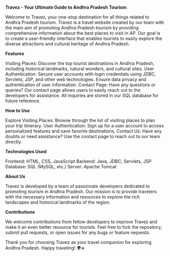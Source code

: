 **Travez - Your Ultimate Guide to Andhra Pradesh Tourism**

Welcome to Travez, your one-stop destination for all things related to Andhra Pradesh tourism. Travez is a travel website created by our team with the main aim of promoting Andhra Pradesh tourism by providing comprehensive information about the best places to visit in AP. Our goal is to create a user-friendly interface that enables tourists to easily explore the diverse attractions and cultural heritage of Andhra Pradesh.

**Features**

Visiting Places: Discover the top tourist destinations in Andhra Pradesh, including historical landmarks, natural wonders, and cultural sites.
User Authentication: Secure user accounts with login credentials using JDBC, Servlets, JSP, and other web technologies. Ensure data privacy and authentication of user information.
Contact Page: Have any questions or queries? Our contact page allows users to easily reach out to the developers for assistance. All inquiries are stored in our SQL database for future reference.

**How to Use**

Explore Visiting Places: Browse through the list of visiting places to plan your trip itinerary.
User Authentication: Sign up for a user account to access personalized features and save favorite destinations.
Contact Us: Have any doubts or need assistance? Use the contact page to reach out to our team directly.

**Technologies Used**

Frontend: HTML, CSS, JavaScript
Backend: Java, JDBC, Servlets, JSP
Database: SQL (MySQL, etc.)
Server: Apache Tomcat

**About Us**

Travez is developed by a team of passionate developers dedicated to promoting tourism in Andhra Pradesh. Our mission is to provide travelers with the necessary information and resources to explore the rich landscapes and historical landmarks of the region.

**Contributions**

We welcome contributions from fellow developers to improve Travez and make it an even better resource for tourists. Feel free to fork the repository, submit pull requests, or open issues for any bugs or feature requests.

Thank you for choosing Travez as your travel companion for exploring Andhra Pradesh. Happy traveling! 🌍✈️


